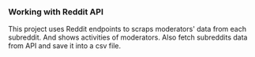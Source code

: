 ### Working with Reddit API

This project uses Reddit endpoints to scraps moderators' data from each subreddit. And shows activities of moderators. 
Also fetch subreddits data from API and save it into a csv file.  
